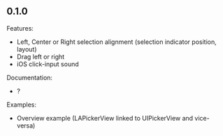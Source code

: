 ## 0.1.0

Features:

  - Left, Center or Right selection alignment (selection indicator position, layout)
  - Drag left or right
  - iOS click-input sound

Documentation:

  - ?

Examples:

  - Overview example (LAPickerView linked to UIPickerView and vice-versa)
